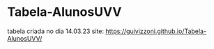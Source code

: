# Tabela-AlunosUVV
tabela criada no dia 14.03.23
site: https://guivizzoni.github.io/Tabela-AlunosUVV/
